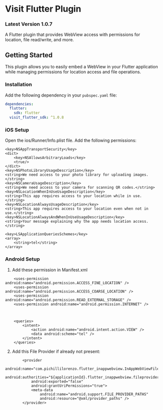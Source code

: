 # Visit Flutter Plugin

### Latest Version 1.0.7

A Flutter plugin that provides WebView access with permissions for location, file read/write, and more.

## Getting Started

This plugin allows you to easily embed a WebView in your Flutter application while managing permissions for location access and file operations.

### Installation

Add the following dependency in your `pubspec.yaml` file:

```yaml
dependencies:
  flutter:
    sdk: flutter
  visit_flutter_sdk: ^1.0.8
```

### iOS Setup

Open the ios/Runner/Info.plist file.
Add the following permissions:

```
<key>NSAppTransportSecurity</key>
<dict>
	<key>NSAllowsArbitraryLoads</key>
	<true/>
</dict>
<key>NSPhotoLibraryUsageDescription</key>
<string>We need access to your photo library for uploading images.</string>
<key>NSCameraUsageDescription</key>
<string>We need access to your camera for scanning QR codes.</string>
<key>NSLocationWhenInUseUsageDescription</key>
<string>This app requires access to your location while in use.</string>
<key>NSLocationAlwaysUsageDescription</key>
<string>This app requires access to your location even when not in use.</string>
<key>NSLocationAlwaysAndWhenInUseUsageDescription</key>
<string>Your message explaining why the app needs location access.</string>

<key>LSApplicationQueriesSchemes</key>
<array>
	<string>tel</string>
</array>
```

### Android Setup

1. Add these permission in Manifest.xml

```
    <uses-permission android:name="android.permission.ACCESS_FINE_LOCATION" />
    <uses-permission android:name="android.permission.ACCESS_COARSE_LOCATION" />
    <uses-permission android:name="android.permission.READ_EXTERNAL_STORAGE" />
    <uses-permission android:name="android.permission.INTERNET" />
    
    

    <queries>
        <intent>
            <action android:name="android.intent.action.VIEW" />
            <data android:scheme="tel" />
        </intent>
    </queries>
```

2. Add this File Provider if already not present:

```
        <provider
            android:name="com.pichillilorenzo.flutter_inappwebview.InAppWebViewFileProvider"
            android:authorities="${applicationId}.flutter_inappwebview.fileprovider"
            android:exported="false"
            android:grantUriPermissions="true">
            <meta-data
                android:name="android.support.FILE_PROVIDER_PATHS"
                android:resource="@xml/provider_paths" />
        </provider>
```
